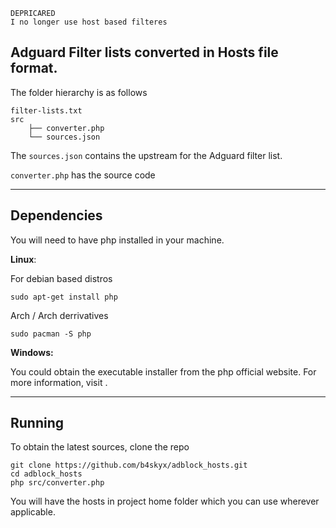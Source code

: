 ```
DEPRICARED
I no longer use host based filteres
```

## Adguard Filter lists converted in Hosts file format.

The folder hierarchy is as follows

```
filter-lists.txt
src
    ├── converter.php
    └── sources.json
```

The ``sources.json`` contains the upstream for the Adguard filter list.

``converter.php`` has the source code

---

## Dependencies

You will need to have php installed in your machine.

**Linux**:

For debian based distros

``sudo apt-get install php``

Arch / Arch derrivatives

``sudo pacman -S php``


**Windows:**

You could obtain the executable installer from the php official website.
For more information, visit [](https://www.php.net/manual/en/install.windows.php).

---

## Running


To obtain the latest sources, clone the repo
```
git clone https://github.com/b4skyx/adblock_hosts.git
cd adblock_hosts
php src/converter.php
```

You will have the hosts in project home folder which you can use wherever applicable.
